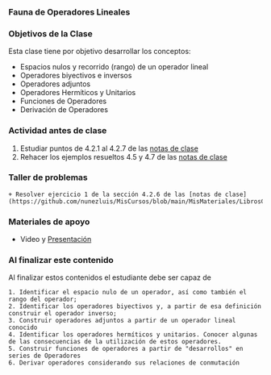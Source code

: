 ### Fauna de Operadores Lineales
### Objetivos de la Clase
Esta clase tiene por objetivo desarrollar los conceptos:

  + Espacios nulos y recorrido (rango) de un operador lineal
  + Operadores biyectivos e inversos
  + Operadores adjuntos
  + Operadores Hermíticos y Unitarios
  + Funciones de Operadores
  + Derivación de Operadores

### Actividad antes de clase
   1. Estudiar puntos de 4.2.1 al 4.2.7 de las [notas de clase](https://github.com/nunezluis/MisCursos/blob/main/MisMateriales/LibrosCapitulos/VolumenUNO.pdf)
   2. Rehacer los ejemplos resueltos 4.5 y 4.7 de las [notas de clase](https://github.com/nunezluis/MisCursos/blob/main/MisMateriales/LibrosCapitulos/VolumenUNO.pdf)

### Taller de problemas
    + Resolver ejercicio 1 de la sección 4.2.6 de las [notas de clase](https://github.com/nunezluis/MisCursos/blob/main/MisMateriales/LibrosCapitulos/VolumenUNO.pdf)

### Materiales de apoyo
   + Video y [Presentación](https://github.com/nunezluis/MisCursos/blob/main/MisMateriales/Presentaciones/4_2FaunaOperadores.pdf)

### Al finalizar este contenido
Al finalizar estos contenidos el estudiante debe ser capaz de

    1. Identificar el espacio nulo de un operador, así como también el rango del operador;
    2. Identificar los operadores biyectivos y, a partir de esa definición construir el operador inverso;
    3. Construir operadores adjuntos a partir de un operador lineal conocido
    4. Identificar los operadores hermíticos y unitarios. Conocer algunas de las consecuencias de la utilización de estos operadores.
    5. Construir funciones de operadores a partir de "desarrollos" en series de Operadores
    6. Derivar operadores considerando sus relaciones de conmutación
